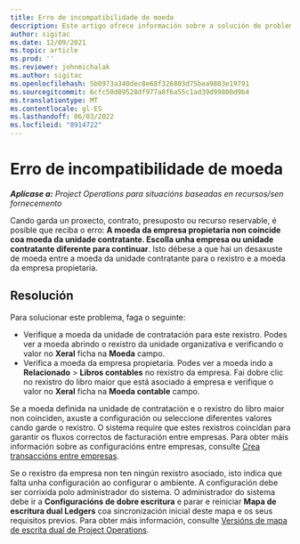 ```yaml
---
title: Erro de incompatibilidade de moeda
description: Este artigo ofrece información sobre a solución de problemas sobre un erro de desajuste de moeda que se produce cando garda tipos de rexistro específicos.
author: sigitac
ms.date: 12/09/2021
ms.topic: article
ms.prod: ''
ms.reviewer: johnmichalak
ms.author: sigitac
ms.openlocfilehash: 5b0973a340dec8e68f326803d75bea9803e19791
ms.sourcegitcommit: 6cfc50d89528df977a8f6a55c1ad39d99800d9b4
ms.translationtype: MT
ms.contentlocale: gl-ES
ms.lasthandoff: 06/03/2022
ms.locfileid: "8914722"
---
```

# <a name="currency-mismatch-error"></a>Erro de incompatibilidade de moeda 

_**Aplícase a:** Project Operations para situacións baseadas en recursos/sen fornecemento_

Cando garda un proxecto, contrato, presuposto ou recurso reservable, é posible que reciba o erro: **A moeda da empresa propietaria non coincide coa moeda da unidade contratante. Escolla unha empresa ou unidade contratante diferente para continuar**. Isto débese a que hai un desaxuste de moeda entre a moeda da unidade contratante para o rexistro e a moeda da empresa propietaria.


## <a name="resolution"></a>Resolución

Para solucionar este problema, faga o seguinte:
- Verifique a moeda da unidade de contratación para este rexistro. Podes ver a moeda abrindo o rexistro da unidade organizativa e verificando o valor no **Xeral** ficha na **Moeda** campo.
- Verifica a moeda da empresa propietaria. Podes ver a moeda indo a **Relacionado** > **Libros contables** no rexistro da empresa. Fai dobre clic no rexistro do libro maior que está asociado á empresa e verifique o valor no **Xeral** ficha na **Moeda contable** campo.

Se a moeda definida na unidade de contratación e o rexistro do libro maior non coinciden, axuste a configuración ou seleccione diferentes valores cando garde o rexistro. O sistema require que estes rexistros coincidan para garantir os fluxos correctos de facturación entre empresas. Para obter máis información sobre as configuracións entre empresas, consulte [Crea transaccións entre empresas](../../project-accounting/create-intercompany-transactions.md).

Se o rexistro da empresa non ten ningún rexistro asociado, isto indica que falta unha configuración ao configurar o ambiente. A configuración debe ser corrixida polo administrador do sistema. O administrador do sistema debe ir a **Configuracións de dobre escritura** e parar e reiniciar **Mapa de escritura dual Ledgers** coa sincronización inicial deste mapa e os seus requisitos previos. Para obter máis información, consulte [Versións de mapa de escrita dual de Project Operations](../../environment/resource-dual-write-maps.md).
